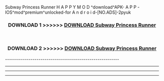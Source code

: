 Subway Princess Runner  H A P P Y M O D ^download^APK- A P P -IOS^mod^premium^unlocked-for A n d r o i d-[NO.ADS]-2pyuk



<div align="center">

<h3>DOWNLOAD 1 >>>>>> <a href="https://en-mod.web.app/?en= Subway Princess Runner ">DOWNLOAD Subway Princess Runner  </a></h3><br>

<h3>DOWNLOAD 2 >>>>>> <a href="https://en-mod.web.app/?en= Subway Princess Runner ">DOWNLOAD Subway Princess Runner  </a></h3>

</div>
----------------------------------------------------------

----------------------------------------------------------

----------------------------------------------------------

----------------------------------------------------------



